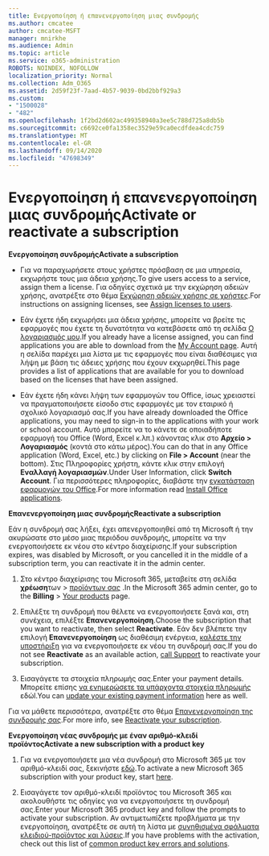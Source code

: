 ```yaml
---
title: Ενεργοποίηση ή επανενεργοποίηση μιας συνδρομής
ms.author: cmcatee
author: cmcatee-MSFT
manager: mnirkhe
ms.audience: Admin
ms.topic: article
ms.service: o365-administration
ROBOTS: NOINDEX, NOFOLLOW
localization_priority: Normal
ms.collection: Adm_O365
ms.assetid: 2d59f23f-7aad-4b57-9039-0bd2bbf929a3
ms.custom:
- "1500028"
- "482"
ms.openlocfilehash: 1f2bd2d602ac499358940a3ee5c788d725a8db5b
ms.sourcegitcommit: c6692ce0fa1358ec3529e59ca0ecdfdea4cdc759
ms.translationtype: MT
ms.contentlocale: el-GR
ms.lasthandoff: 09/14/2020
ms.locfileid: "47698349"
---
```

# <a name="activate-or-reactivate-a-subscription"></a><span data-ttu-id="b50c9-102">Ενεργοποίηση ή επανενεργοποίηση μιας συνδρομής</span><span class="sxs-lookup"><span data-stu-id="b50c9-102">Activate or reactivate a subscription</span></span>

<span data-ttu-id="b50c9-103">**Ενεργοποίηση συνδρομής**</span><span class="sxs-lookup"><span data-stu-id="b50c9-103">**Activate a subscription**</span></span>

- <span data-ttu-id="b50c9-104">Για να παραχωρήσετε στους χρήστες πρόσβαση σε μια υπηρεσία, εκχωρήστε τους μια άδεια χρήσης.</span><span class="sxs-lookup"><span data-stu-id="b50c9-104">To give users access to a service, assign them a license.</span></span> <span data-ttu-id="b50c9-105">Για οδηγίες σχετικά με την εκχώρηση αδειών χρήσης, ανατρέξτε στο θέμα [Εκχώρηση αδειών χρήσης σε χρήστες](https://docs.microsoft.com/microsoft-365/admin/manage/assign-licenses-to-users).</span><span class="sxs-lookup"><span data-stu-id="b50c9-105">For instructions on assigning licenses, see [Assign licenses to users](https://docs.microsoft.com/microsoft-365/admin/manage/assign-licenses-to-users).</span></span>

- <span data-ttu-id="b50c9-106">Εάν έχετε ήδη εκχωρήσει μια άδεια χρήσης, μπορείτε να βρείτε τις εφαρμογές που έχετε τη δυνατότητα να κατεβάσετε από τη σελίδα [Ο λογαριασμός μου](https://portal.office.com/account/#installs).</span><span class="sxs-lookup"><span data-stu-id="b50c9-106">If you already have a license assigned, you can find applications you are able to download from the [My Account page](https://portal.office.com/account/#installs).</span></span> <span data-ttu-id="b50c9-107">Αυτή η σελίδα παρέχει μια λίστα με τις εφαρμογές που είναι διαθέσιμες για λήψη με βάση τις άδειες χρήσης που έχουν εκχωρηθεί.</span><span class="sxs-lookup"><span data-stu-id="b50c9-107">This page provides a list of applications that are available for you to download based on the licenses that have been assigned.</span></span>

- <span data-ttu-id="b50c9-108">Εάν έχετε ήδη κάνει λήψη των εφαρμογών του Office, ίσως χρειαστεί να πραγματοποιήσετε είσοδο στις εφαρμογές με τον εταιρικό ή σχολικό λογαριασμό σας.</span><span class="sxs-lookup"><span data-stu-id="b50c9-108">If you have already downloaded the Office applications, you may need to sign-in to the applications with your work or school account.</span></span> <span data-ttu-id="b50c9-109">Αυτό μπορείτε να το κάνετε σε οποιαδήποτε εφαρμογή του Office (Word, Excel κ.λπ.) κάνοντας κλικ στο **Αρχείο > Λογαριασμός** (κοντά στο κάτω μέρος).</span><span class="sxs-lookup"><span data-stu-id="b50c9-109">You can do that in any Office application (Word, Excel, etc.) by clicking on **File > Account** (near the bottom).</span></span> <span data-ttu-id="b50c9-110">Στις Πληροφορίες χρήστη, κάντε κλικ στην επιλογή **Εναλλαγή λογαριασμών**.</span><span class="sxs-lookup"><span data-stu-id="b50c9-110">Under User Information, click **Switch Account**.</span></span> <span data-ttu-id="b50c9-111">Για περισσότερες πληροφορίες, διαβάστε την [εγκατάσταση εφαρμογών του Office](https://docs.microsoft.com/microsoft-365/admin/setup/install-applications).</span><span class="sxs-lookup"><span data-stu-id="b50c9-111">For more information read [Install Office applications](https://docs.microsoft.com/microsoft-365/admin/setup/install-applications).</span></span>

<span data-ttu-id="b50c9-112">**Επανενεργοποίηση μιας συνδρομής**</span><span class="sxs-lookup"><span data-stu-id="b50c9-112">**Reactivate a subscription**</span></span>

<span data-ttu-id="b50c9-113">Εάν η συνδρομή σας λήξει, έχει απενεργοποιηθεί από τη Microsoft ή την ακυρώσατε στο μέσο μιας περιόδου συνδρομής, μπορείτε να την ενεργοποιήσετε εκ νέου στο κέντρο διαχείρισης.</span><span class="sxs-lookup"><span data-stu-id="b50c9-113">If your subscription expires, was disabled by Microsoft, or you cancelled it in the middle of a subscription term, you can reactivate it in the admin center.</span></span>
  
1. <span data-ttu-id="b50c9-114">Στο κέντρο διαχείρισης του Microsoft 365, μεταβείτε στη σελίδα **χρέωση**των  >  [προϊόντων σας](https://go.microsoft.com/fwlink/p/?linkid=842054) .</span><span class="sxs-lookup"><span data-stu-id="b50c9-114">In the Microsoft 365 admin center, go to the **Billing** > [Your products](https://go.microsoft.com/fwlink/p/?linkid=842054) page.</span></span>

2. <span data-ttu-id="b50c9-115">Επιλέξτε τη συνδρομή που θέλετε να ενεργοποιήσετε ξανά και, στη συνέχεια, επιλέξτε **Επανενεργοποίηση**.</span><span class="sxs-lookup"><span data-stu-id="b50c9-115">Choose the subscription that you want to reactivate, then select **Reactivate**.</span></span> <span data-ttu-id="b50c9-116">Εάν δεν βλέπετε την επιλογή **Επανενεργοποίηση** ως διαθέσιμη ενέργεια, [καλέστε την υποστήριξη](https://docs.microsoft.com/microsoft-365/admin/contact-support-for-business-products) για να ενεργοποιήσετε εκ νέου τη συνδρομή σας.</span><span class="sxs-lookup"><span data-stu-id="b50c9-116">If you do not see **Reactivate** as an available action, [call Support](https://docs.microsoft.com/microsoft-365/admin/contact-support-for-business-products) to reactivate your subscription.</span></span>

3. <span data-ttu-id="b50c9-117">Εισαγάγετε τα στοιχεία πληρωμής σας.</span><span class="sxs-lookup"><span data-stu-id="b50c9-117">Enter your payment details.</span></span> <span data-ttu-id="b50c9-118">Μπορείτε επίσης [να ενημερώσετε τα υπάρχοντα στοιχεία πληρωμής](https://docs.microsoft.com/microsoft-365/commerce/billing-and-payments/manage-payment-methods) εδώl.</span><span class="sxs-lookup"><span data-stu-id="b50c9-118">You can [update your existing payment information](https://docs.microsoft.com/microsoft-365/commerce/billing-and-payments/manage-payment-methods) here as well.</span></span>

<span data-ttu-id="b50c9-119">Για να μάθετε περισσότερα, ανατρέξτε στο θέμα [Επανενεργοποίηση της συνδρομής σας](https://docs.microsoft.com/microsoft-365/commerce/subscriptions/reactivate-your-subscription).</span><span class="sxs-lookup"><span data-stu-id="b50c9-119">For more info, see [Reactivate your subscription](https://docs.microsoft.com/microsoft-365/commerce/subscriptions/reactivate-your-subscription).</span></span>

<span data-ttu-id="b50c9-120">**Ενεργοποίηση νέας συνδρομής με έναν αριθμό-κλειδί προϊόντος**</span><span class="sxs-lookup"><span data-stu-id="b50c9-120">**Activate a new subscription with a product key**</span></span>

1. <span data-ttu-id="b50c9-121">Για να ενεργοποιήσετε μια νέα συνδρομή στο Microsoft 365 με τον αριθμό-κλειδί σας, ξεκινήστε [εδώ](https://support.office.com/article/where-to-enter-your-office-product-key-0a82e5ae-739e-4b92-a6f4-2ec780c185db).</span><span class="sxs-lookup"><span data-stu-id="b50c9-121">To activate a new Microsoft 365 subscription with your product key, start [here](https://support.office.com/article/where-to-enter-your-office-product-key-0a82e5ae-739e-4b92-a6f4-2ec780c185db).</span></span>

2. <span data-ttu-id="b50c9-122">Εισαγάγετε τον αριθμό-κλειδί προϊόντος του Microsoft 365 και ακολουθήστε τις οδηγίες για να ενεργοποιήσετε τη συνδρομή σας.</span><span class="sxs-lookup"><span data-stu-id="b50c9-122">Enter your Microsoft 365 product key and follow the prompts to activate your subscription.</span></span> <span data-ttu-id="b50c9-123">Αν αντιμετωπίζετε προβλήματα με την ενεργοποίηση, ανατρέξτε σε αυτή τη λίστα με [συνηθισμένα σφάλματα κλειδιού-προϊόντος και λύσεις](https://docs.microsoft.com/microsoft-365/commerce/product-key-errors-and-solutions).</span><span class="sxs-lookup"><span data-stu-id="b50c9-123">If you have problems with the activation, check out this list of [common product key errors and solutions](https://docs.microsoft.com/microsoft-365/commerce/product-key-errors-and-solutions).</span></span>
